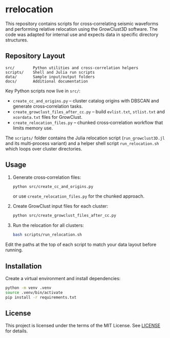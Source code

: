 # rrelocation

This repository contains scripts for cross‑correlating seismic waveforms and performing relative relocation using the GrowClust3D software. The code was adapted for internal use and expects data in specific directory structures.

## Repository Layout

```
src/        Python utilities and cross‑correlation helpers
scripts/    Shell and Julia run scripts
data/       Sample input/output folders
docs/       Additional documentation
```

Key Python scripts now live in `src/`:

- `create_cc_and_origins.py` – cluster catalog origins with DBSCAN and generate cross‑correlation tasks.
- `create_growclust_files_after_cc.py` – build `evlist.txt`, `stlist.txt` and `xcordata.txt` files for GrowClust.
- `create_relocation_files.py` – chunked cross‑correlation workflow that limits memory use.

The `scripts/` folder contains the Julia relocation script (`run_growclust3D.jl` and its multi‑process variant) and a helper shell script `run_relocation.sh` which loops over cluster directories.

## Usage

1. Generate cross‑correlation files:
   ```bash
   python src/create_cc_and_origins.py
   ```
   or use `create_relocation_files.py` for the chunked approach.

2. Create GrowClust input files for each cluster:
   ```bash
   python src/create_growclust_files_after_cc.py
   ```

3. Run the relocation for all clusters:
   ```bash
   bash scripts/run_relocation.sh
   ```

Edit the paths at the top of each script to match your data layout before running.

## Installation

Create a virtual environment and install dependencies:

```bash
python -m venv .venv
source .venv/bin/activate
pip install -r requirements.txt
```



## License

This project is licensed under the terms of the MIT License.  See [LICENSE](LICENSE) for details.